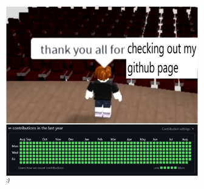 ![Thank you all for checking out my github page](/imhonored.jpeg)
![My contributions that are definetly real](/contributions.png)
_:)_
